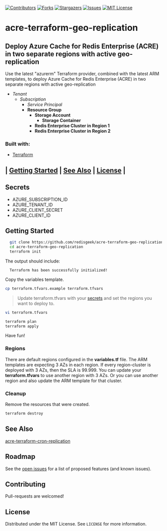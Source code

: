[![Contributors][contributors-shield]][contributors-url]
[![Forks][forks-shield]][forks-url]
[![Stargazers][stars-shield]][stars-url]
[![Issues][issues-shield]][issues-url]
[![MIT License][license-shield]][license-url]

# acre-terraform-geo-replication
## Deploy Azure Cache for Redis Enterprise (ACRE) in two separate regions with active geo-replication

Use the latest "azurerm" Terraform provider,
combined with the latest ARM templates, to deploy
Azure Cache for Redis Enterprise (ACRE)
in two separate regions with active geo-replication

- _Tenant_
  - _Subscription_
    - _Service Principal_
    - **Resource Group**
      - **Storage Account**
        - **Storage Container**
      - **Redis Enterprise Cluster in Region 1**
      - **Redis Enterprise Cluster in Region 2**

### Built with:

* [Terraform](https://terraform.io)

## | [Getting Started](#getting-started) | [See Also](#see-also)  | [License](#license) |

## Secrets

- AZURE_SUBSCRIPTION_ID
- AZURE_TENANT_ID
- AZURE_CLIENT_SECRET
- AZURE_CLIENT_ID
   
## Getting Started

```bash
  git clone https://github.com/redisgeek/acre-terraform-geo-replication
  cd acre-terraform-geo-replication
  terraform init
```
The output should include:
```text
  Terraform has been successfully initialized!
```
Copy the variables template.
```bash
cp terraform.tfvars.example terraform.tfvars
```
>Update terraform.tfvars with your [secrets](#secrets)
and set the regions you want to deploy to.

```bash
vi terraform.tfvars
```

```bash
terraform plan
terraform apply
```

Have fun!

### Regions

There are default regions configured in the **variables.tf** file.
The ARM templates are expecting 3 AZs in each region.
If every region-cluster is deployed with 3 AZs, then the SLA is 99.999.
You can update your **terraform.tfvars** to use another region with 3 AZs.
Or you can use another region and also update the ARM template for that cluster.

### Cleanup

Remove the resources that were created.

```bash
terraform destroy
```

## See Also

[acre-terraform-cron-replication](https://github.com/redisgeek/acre-terraform-cron-replication)

## Roadmap

See the [open issues](https://github.com/redisgeek/acre-terraform-geo-replication/issues) for a list of proposed features (and known issues).

## Contributing

Pull-requests are welcomed!

## License

Distributed under the MIT License. See `LICENSE` for more information.

[contributors-shield]: https://img.shields.io/github/contributors/redisgeek/acre-terraform-geo-replication.svg?style=for-the-badge
[contributors-url]: https://github.com/redisgeek/acre-terraform-geo-replication/graphs/contributors
[forks-shield]: https://img.shields.io/github/forks/redisgeek/acre-terraform-geo-replication.svg?style=for-the-badge
[forks-url]: https://github.com/redisgeek/acre-terraform-geo-replication/network/members
[stars-shield]: https://img.shields.io/github/stars/redisgeek/acre-terraform-geo-replication.svg?style=for-the-badge
[stars-url]: https://github.com/redisgeek/acre-terraform-geo-replication/stargazers
[issues-shield]: https://img.shields.io/github/issues/redisgeek/acre-terraform-geo-replication.svg?style=for-the-badge
[issues-url]: https://github.com/redisgeek/acre-terraform-geo-replication/issues
[license-shield]: https://img.shields.io/github/license/redisgeek/acre-terraform-geo-replication.svg?style=for-the-badge
[license-url]: https://github.com/redisgeek/acre-terraform-geo-replication/blob/master/LICENSE.txt